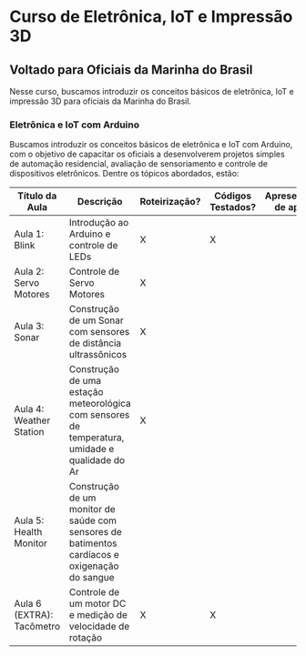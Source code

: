 # Curso de Eletrônica, IoT e Impressão 3D
## Voltado para Oficiais da Marinha do Brasil

Nesse curso, buscamos introduzir os conceitos básicos de eletrônica, IoT e impressão 3D para oficiais da Marinha do Brasil.

### Eletrônica e IoT com Arduino

Buscamos introduzir os conceitos básicos de eletrônica e IoT com Arduino, com o objetivo de capacitar os oficiais a desenvolverem projetos simples de automação residencial, avaliação de sensoriamento e controle de dispositivos eletrônicos. Dentre os tópicos abordados, estão:

| Título da Aula | Descrição | Roteirização? | Códigos Testados? | Apresentação de apoio? | Impressão 3D? |
|-----------------|-----------|---------------|-------------------|------------------------| --------------|
| Aula 1: Blink | Introdução ao Arduino e controle de LEDs | X | X | |
| Aula 2: Servo Motores | Controle de Servo Motores | X | | | |
| Aula 3: Sonar | Construção de um Sonar com sensores de distância ultrassônicos | X | | | |
| Aula 4: Weather Station | Construção de uma estação meteorológica com sensores de temperatura, umidade e qualidade do Ar | X | | | |
| Aula 5: Health Monitor | Construção de um monitor de saúde com sensores de batimentos cardíacos e oxigenação do sangue | | | | |
| Aula 6 (EXTRA): Tacômetro | Controle de um motor DC e medição de velocidade de rotação | X | X | | |

